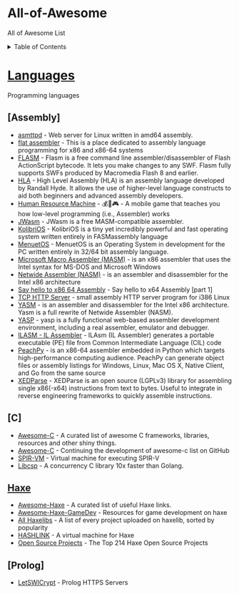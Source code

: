# All-of-Awesome
All of Awesome List

<details>
  <summary>Table of Contents</summary>

<!-- BEGIN_TOC -->
* [Languages](#languages)
   * [Assembly](#assembly)
   * [Bash](#bash)
   * [C](#c)
   * [C#](#c#)
   * [C++](#c++)
   * [Clojure](#clojure)
   * [Coffeescript](#coffeescript)
   * [Crystal](#crystal)
   * [CSS](#css)
   * [D](#d)
   * [Dart](#dart)
   * [Elixir](#elixir)
   * [Elm](#elm)
   * [Erlang](#erlang)
   * [F#](#f#)
   * [Fortran](#fortran)
   * [Go](#go)
   * [Groovy](#groovy)
   * [Haskell](#haskell)
   * [Haxe](#haxe)
   * [Java](#java)
   * [JavaScript](#javascript)
      * [Client Web Frameworks](#client-web-frameworks)
         * [Angular](#angular)
         * [Angular.js](#angularjs)
         * [Backbone](#backbone)
         * [Ember.js](#emberjs)
         * [JQuery](#jquery)
         * [Meteor.js](#meteorjs)
         * [React.js](#reactjs)
         * [Vue.js](#vuejs)
      * [Node.js](#nodejs)
   * [Kotlin](#kotlin)
   * [Lua](#lua)
   * [Objective-C](#objective-c)
   * [OCaml](#ocaml)
   * [Pascal](#pascal)
   * [Perl](#perl)
   * [Php](#php)
   * [Prolog](#prolog)
   * [Python](#python)
   * [R](#r)
   * [Ruby](#ruby)
   * [Rust](#rust)
   * [Scala](#scala)
   * [Shell](#shell)
   * [SQL](#sql)
   * [Swift](#swift)
   * [TypeScript](#typescript)
   * [VB.NET](#vbnet)
* [Learning platforms and bootcamps](#learning-platforms-and-bootcamps)
* [Playgrounds](#playgrounds)
* [Practice Platform](#practice-platform)
* [Tools & Editors](#tools-&-editors)
   * [Chrome Developer Tools](#chrome-developer-tools)
   * [Git](#git)
   * [Visual Studio Code](#visual-studio-code)
   * [Webpack](#webpack)
<!-- END_TOC -->

</details>

# [Languages](https://en.wikipedia.org/wiki/Programming_languages)

Programming languages

## [Assembly]

* [asmttpd](https://github.com/nemasu/asmttpd) - Web server for Linux written in amd64 assembly.
* [flat assembler](http://flatassembler.net/) - This is a place dedicated to assembly language programming for x86 and x86-64 systems
* [FLASM](http://www.nowrap.de/flasm)	- Flasm is a free command line assembler/disassembler of Flash ActionScript bytecode. It lets you make changes to any SWF. Flasm fully supports SWFs produced by Macromedia Flash 8 and earlier.
* [HLA](http://www.plantation-productions.com/Webster/HighLevelAsm/index.html) -	High Level Assembly (HLA) is an assembly language developed by Randall Hyde. It allows the use of higher-level language constructs to aid both beginners and advanced assembly developers.
* [Human Resource Machine](https://tomorrowcorporation.com/humanresourcemachine) - 💰📱🎮 - A mobile game that teaches you how low-level programming (i.e., Assembler) works
* [JWasm](http://jwasm.info/)	- JWasm is a free MASM-compatible assembler.
* [KolibriOS](http://kolibrios.org/en/) - KolibriOS is a tiny yet incredibly powerful and fast operating system written entirely in FASMassembly language
* [MenuetOS](http://www.menuetos.net/) - MenuetOS is an Operating System in development for the PC written entirely in 32/64 bit assembly language.
* [Microsoft Macro Assembler (MASM)](https://www.microsoft.com/en-us/download/details.aspx?id=12654) -	is an x86 assembler that uses the Intel syntax for MS-DOS and Microsoft Windows
* [Netwide Assembler (NASM)](http://www.nasm.us/)	- is an assembler and disassembler for the Intel x86 architecture
* [Say hello to x86 64 Assembly](http://0xax.blogspot.com/2014/08/say-hello-to-x64-assembly-part-1.html) - Say hello to x64 Assembly [part 1]
* [TCP HTTP Server](http://canonical.org/~kragen/sw/dev3/server.s) - small assembly HTTP server program for i386 Linux
* [YASM](http://yasm.tortall.net/) -	is an assembler and disassembler for the Intel x86 architecture. Yasm is a full rewrite of Netwide Assembler (NASM).
* [YASP](http://yasp.me/) - yasp is a fully functional web-based assembler development environment, including a real assembler, emulator and debugger.
* [ILASM - IL Assembler](http://msdn.microsoft.com/en-us/library/496e4ekx%28v=VS.100%29.aspx) -	ILAsm (IL Assembler) generates a portable executable (PE) file from Common Intermediate Language (CIL) code
* [PeachPy](https://github.com/Maratyszcza/PeachPy) -	is an x86-64 assembler embedded in Python which targets high-performance computing audience. PeachPy can generate object files or assembly listings for Windows, Linux, Mac OS X, Native Client, and Go from the same source
* [XEDParse](https://github.com/x64dbg/XEDParse) -	XEDParse is an open source (LGPLv3) library for assembling single x86(-x64) instructions from text to bytes. Useful to integrate in reverse engineering frameworks to quickly assemble instructions.

## [C]
* [Awesome-C](https://github.com/kozross/awesome-c) - A curated list of awesome C frameworks, libraries, resources and other shiny things.
* [Awesome-C](https://github.com/aleksandar-todorovic/awesome-c) - Continuing the development of awesome-c list on GitHub
* [SPIR-VM](https://github.com/dfranx/SPIRV-VM) -	Virtual machine for executing SPIR-V
* [Libcsp](https://libcsp.com) - A concurrency C library 10x faster than Golang.

## [Haxe](https://haxe.org/)

* [Awesome-Haxe](https://github.com/nadako/awesome-haxe) - A curated list of useful Haxe links.
* [Awesome-Haxe-GameDev](https://github.com/Dvergar/awesome-haxe-gamedev) - Resources for game development on haxe
* [All Haxelibs](https://lib.haxe.org/all/) - A list of every project uploaded on haxelib, sorted by popularity
* [HASHLINK](https://hashlink.haxe.org/) - A virtual machine for Haxe
* [Open Source Projects](https://awesomeopensource.com/projects/haxe) - The Top 214 Haxe Open Source Projects


## [Prolog]

* [LetSWICrypt](https://github.com/triska/letswicrypt) - Prolog HTTPS Servers
